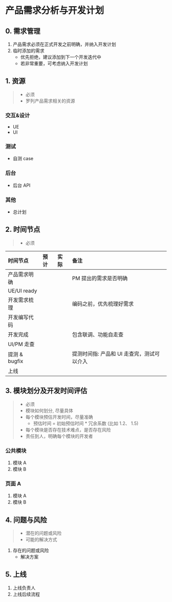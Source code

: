 # 产品需求分析与开发计划

## 0. 需求管理

1. 产品需求必须在正式开发之前明确，并纳入开发计划
1. 临时添加的需求
    - 优先拒绝，建议添加到下一个开发迭代中
    - 若非常重要，可考虑纳入开发计划

## 1. 资源

> -   必须
> -   罗列产品需求相关的资源

### 交互&设计

-   UE
-   UI

### 测试

-   自测 case

### 后台

-   后台 API

### 其他

-   总计划

## 2. 时间节点

> -   必须

| 时间节点      | 预计 | 实际 | 备注                                       |
| :------------ | :--- | :--- | :----------------------------------------- |
| 产品需求明确  |      |      | PM 提出的需求是否明确                      |
| UE/UI ready   |      |      |                                            |
| 开发需求梳理  |      |      | 编码之前，优先梳理好需求                   |
| 开发编写代码  |      |      |                                            |
| 开发完成      |      |      | 包含联调、功能自走查                       |
| UI/PM 走查    |      |      |                                            |
| 提测 & bugfix |      |      | 提测时间指: 产品和 UI 走查完，测试可以介入 |
| 上线          |      |      |                                            |

## 3. 模块划分及开发时间评估

> -   必须
> -   模块如何划分, 尽量具体
> -   每个模块预估开发时间，尽量准确
>     -   预估时间 = 初始预估时间 \* 冗余系数 (比如 1.2、 1.5)
> -   每个模块是否存在技术难点，是否存在风险
> -   责任到人，明确每个模块的开发者

### 公共模块

1. 模块 A
1. 模块 B

### 页面 A

1. 模块 A
1. 模块 B

## 4. 问题与风险

> -   潜在的问题或风险
> -   可能的解决方式

1.  存在的问题或风险
    -   解决方案

## 5. 上线

1. 上线负责人
1. 上线后续流程
